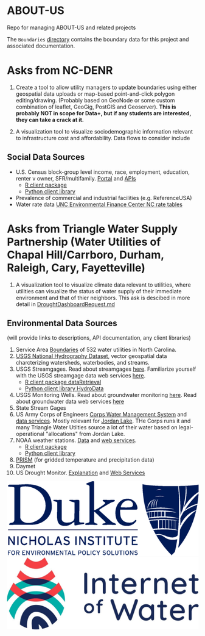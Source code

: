 # ABOUT-US
Repo for managing ABOUT-US and related projects

The ```Boundaries``` [directory](Boundaries) contains the boundary data for this project and associated documentation. 


# Asks from NC-DENR 

1. Create a tool to allow utility managers to update boundaries using either geospatial data uploads or map-based point-and-click polygon editing/drawing. (Probably based on GeoNode or some custom combination of leaflet, GeoGig, PostGIS and Geoserver). **This is probably NOT in scope for Data+, but if any students are interested, they can take a crack at it.**

2. A visualization tool to visualize sociodemographic information relevant to infrastructure cost and affordability. Data flows to consider include
 
 ## Social Data Sources
  - U.S. Census block-group level income, race, employment, education, renter v owner, SFR/multifamily. [Portal](https://data.census.gov/cedsci/) and [APIs](https://www.census.gov/data/developers/data-sets.html)
      - [R client package](https://github.com/walkerke/tidycensus)
      - [Python client library](https://jtleider.github.io/censusdata/)
  - Prevalence of commercial and industrial facilities (e.g. ReferenceUSA)
  - Water rate data [UNC Environmental Finance Center NC rate tables](https://efc.sog.unc.edu/resource/north-carolina-rates-resources#tables)
  
  # Asks from Triangle Water Supply Partnership (Water Utilities of Chapal Hill/Carrboro, Durham, Raleigh, Cary, Fayetteville)

1. A visualization tool to visualize climate data relevant to utilities, where utilities can visualize the status of water supply of their immediate environment and that of thier neighbors. This ask is descibed in more detail in [DroughtDashboardRequest.md](DroughtDashboardRequest.md)

## Environmental Data Sources
(will provide links to descriptions, API documentation, any client libraries)

1. Service Area [Boundaries](Boundaries) of 532 water utilities in North Carolina.
2. [USGS National Hydrography Dataset](https://www.usgs.gov/core-science-systems/ngp/national-hydrography/national-hydrography-dataset?qt-science_support_page_related_con=0#qt-science_support_page_related_con), vector geospatial data charcterizing watersheds, waterbodies, and streams.
3. USGS Streamgages. Read about streamgages [here](https://www.usgs.gov/mission-areas/water-resources/science/streamgaging-basics?qt-science_center_objects=0#qt-science_center_objects). Familiarize yourself with the USGS streamgage data web services [here](https://waterservices.usgs.gov/).
     - [R client package dataRetrieval](https://usgs-r.github.io/dataRetrieval/)
     - [Python client library HydroData](https://hydrodata.readthedocs.io/en/latest/)
4. USGS Monitoring Wells. Read about groundwater monitoring [here](https://water.usgs.gov/ogw/networks.html). Read about groundwater data web services [here](https://water.usgs.gov/ogw/networks.html)
5. State Stream Gages
6. US Army Corps of Engineers [Corps Water Management System](https://www.hec.usace.army.mil/cwms/) and [data services](https://water.usace.army.mil/dist/docs/#api-_). Mostly relevant for [Jordan Lake](https://deq.nc.gov/about/divisions/water-resources/planning/basin-planning/map-page/cape-fear-river-basin-landing/jordan-lake-water-supply-allocation/jordan-lake-water-supply-allocation-background-info). THe Corps runs it and many Triangle Water Utilties source a lot of their water based on legal-operational "allocations" from Jordan Lake. 
7. NOAA weather stations. [Data](https://www.ncdc.noaa.gov/cdo-web/) and [web services](https://www.ncdc.noaa.gov/cdo-web/webservices/v2).
      - [R client package](https://ropensci.org/tutorials/rnoaa_tutorial/)
      - [Python client library](https://github.com/paulokuong/noaa)
8. [PRISM](http://www.prism.oregonstate.edu/) (for gridded temperature and precipitation data)
9. Daymet
10. US Drought Monitor. [Explanation](https://droughtmonitor.unl.edu/About/WhatistheUSDM.aspx) and [Web Services](https://droughtmonitor.unl.edu/WebServiceInfo.aspx)






![](/img/duke.png?s=10) ![](/img/iow.jpg?s=10)
